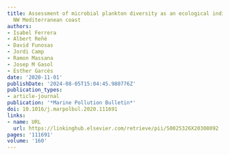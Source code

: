```yaml
---
title: Assessment of microbial plankton diversity as an ecological indicator in the
  NW Mediterranean coast
authors:
- Isabel Ferrera
- Albert Reñé
- David Funosas
- Jordi Camp
- Ramon Massana
- Josep M Gasol
- Esther Garcés
date: '2020-11-01'
publishDate: '2024-08-05T15:04:45.980776Z'
publication_types:
- article-journal
publication: '*Marine Pollution Bulletin*'
doi: 10.1016/j.marpolbul.2020.111691
links:
- name: URL
  url: https://linkinghub.elsevier.com/retrieve/pii/S0025326X20308092
pages: '111691'
volume: '160'
---
```

